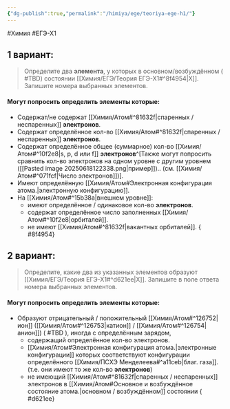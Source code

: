 ```yaml
---
{"dg-publish":true,"permalink":"/himiya/ege/teoriya-ege-h1/"}
---
```


#Химия #ЕГЭ-Х1 
## 1 вариант:
>Определите два **элемента**, у которых в основном/возбуждённом ( #TBD) состоянии [[Химия/ЕГЭ/Теория ЕГЭ-Х1#^8f4954\|X]]. Запишите номера выбранных элементов.
#### Могут попросить определить **элементы** которые:
- Содержат/не содержат [[Химия/Атом#^81632f\|спаренных / неспаренных]] **электронов**.
- Содержат определённое кол-во [[Химия/Атом#^81632f\|спаренных / неспаренных]] **электронов**.
- Содержат определённое общее (суммарное) кол-во [[Химия/Атом#^10f2e8\|s, p, d или f]] **электронов**^[Также могут попросить сравнить кол-во электронов на одном уровне с другим уровнем ([[Pasted image 20250618122338.png|пример]]).. (см. [[Химия/Атом#^071fcf\|Число электронов]])].
- Имеют определённую [[Химия/Атом#Электронная конфигурация атома.\|электронную конфигурацию]].
- На [[Химия/Атом#^15b38a\|внешнем уровне]]:  
	- имеют определённое / одинаковое кол-во **электронов**.
	- содержат определённое число заполненных [[Химия/Атом#^10f2e8\|орбиталей]].
	- не имеют [[Химия/Атом#^81632f\|вакантных орбиталей]].
{ #8f4954}


## 2 вариант:
>Определите, какие два из указанных элементов образуют [[Химия/ЕГЭ/Теория ЕГЭ-Х1#^d621ee\|X]]. Запишите в поле ответа номера выбранных элементов.
#### Могут попросить определить **элементы** которые:
- Образуют отрицательный / положительный [[Химия/Атом#^126752\|ион]] ([[Химия/Атом#^126753\|катион]] / [[Химия/Атом#^126754\|анион]]) ( #TBD ), иногда с определённым зарядом,
	- содержащий определённое кол-во электронов.
	- [[Химия/Атом#Электронная конфигурация атома.\|электронные конфигурации]] которых соответствуют конфигурации определённого [[Химия/ПСХЭ Менделеева#^a11ceb\|благ. газа]]. (т.е. они имеют то же кол-во **электронов**)
	- не имеющий [[Химия/Атом#^81632f\|спаренных / неспаренных]] электронов в [[Химия/Атом#Основное и возбуждённое состояние атома.\|основном / возбуждённом]] состоянии
{ #d621ee}


